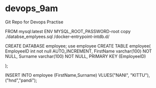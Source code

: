 # devops_9am
Git Repo for Devops Practise

FROM mysql:latest
ENV MYSQL_ROOT_PASSWORD-root
copy ./databse_emplyees.sql /docker-entrypoint-intdb.d/







CREATE DATABASE employee;
use employee
CREATE TABLE employee(
    EmployeeID int not null AUTO_INCREMENT,
    FirstName varchar(100) NOT NULL,
    Surname varchar(100) NOT NULL,
    PRIMARY KEY (EmployeeID)

);

INSERT INTO employee (FirstName,Surname)
VLUES("NANI", "KITTU"),("hnd","pandi");
